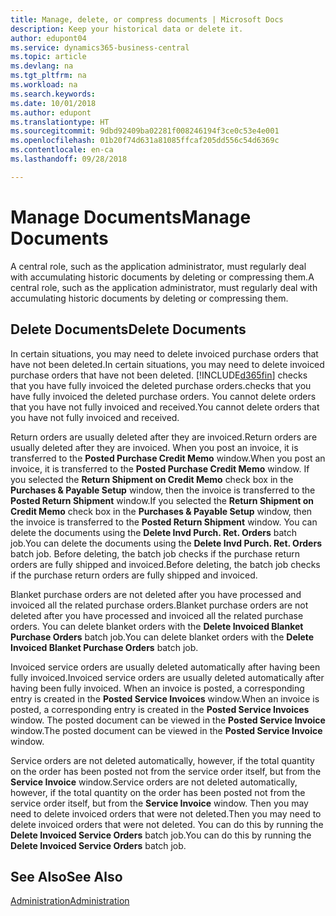 ```yaml
---
title: Manage, delete, or compress documents | Microsoft Docs
description: Keep your historical data or delete it.
author: edupont04
ms.service: dynamics365-business-central
ms.topic: article
ms.devlang: na
ms.tgt_pltfrm: na
ms.workload: na
ms.search.keywords: 
ms.date: 10/01/2018
ms.author: edupont
ms.translationtype: HT
ms.sourcegitcommit: 9dbd92409ba02281f008246194f3ce0c53e4e001
ms.openlocfilehash: 01b20f74d631a81085ffcaf205dd556c54d6369c
ms.contentlocale: en-ca
ms.lasthandoff: 09/28/2018

---
```

# <a name="manage-documents"></a><span data-ttu-id="cb71e-103">Manage Documents</span><span class="sxs-lookup"><span data-stu-id="cb71e-103">Manage Documents</span></span>
<span data-ttu-id="cb71e-104">A central role, such as the application administrator, must regularly deal with accumulating historic documents by deleting or compressing them.</span><span class="sxs-lookup"><span data-stu-id="cb71e-104">A central role, such as the application administrator, must regularly deal with accumulating historic documents by deleting or compressing them.</span></span>  

## <a name="delete-documents"></a><span data-ttu-id="cb71e-105">Delete Documents</span><span class="sxs-lookup"><span data-stu-id="cb71e-105">Delete Documents</span></span>
<span data-ttu-id="cb71e-106">In certain situations, you may need to delete invoiced purchase orders that have not been deleted.</span><span class="sxs-lookup"><span data-stu-id="cb71e-106">In certain situations, you may need to delete invoiced purchase orders that have not been deleted.</span></span> [!INCLUDE[d365fin](includes/d365fin_md.md)] <span data-ttu-id="cb71e-107">checks that you have fully invoiced the deleted purchase orders.</span><span class="sxs-lookup"><span data-stu-id="cb71e-107">checks that you have fully invoiced the deleted purchase orders.</span></span> <span data-ttu-id="cb71e-108">You cannot delete orders that you have not fully invoiced and received.</span><span class="sxs-lookup"><span data-stu-id="cb71e-108">You cannot delete orders that you have not fully invoiced and received.</span></span>  

<span data-ttu-id="cb71e-109">Return orders are usually deleted after they are invoiced.</span><span class="sxs-lookup"><span data-stu-id="cb71e-109">Return orders are usually deleted after they are invoiced.</span></span> <span data-ttu-id="cb71e-110">When you post an invoice, it is transferred to the **Posted Purchase Credit Memo** window.</span><span class="sxs-lookup"><span data-stu-id="cb71e-110">When you post an invoice, it is transferred to the **Posted Purchase Credit Memo** window.</span></span> <span data-ttu-id="cb71e-111">If you selected the **Return Shipment on Credit Memo** check box in the **Purchases & Payable Setup** window, then the invoice is transferred to the **Posted Return Shipment** window.</span><span class="sxs-lookup"><span data-stu-id="cb71e-111">If you selected the **Return Shipment on Credit Memo** check box in the **Purchases & Payable Setup** window, then the invoice is transferred to the **Posted Return Shipment** window.</span></span> <span data-ttu-id="cb71e-112">You can delete the documents using the **Delete Invd Purch. Ret. Orders** batch job.</span><span class="sxs-lookup"><span data-stu-id="cb71e-112">You can delete the documents using the **Delete Invd Purch. Ret. Orders** batch job.</span></span> <span data-ttu-id="cb71e-113">Before deleting, the batch job checks if the purchase return orders are fully shipped and invoiced.</span><span class="sxs-lookup"><span data-stu-id="cb71e-113">Before deleting, the batch job checks if the purchase return orders are fully shipped and invoiced.</span></span>  

<span data-ttu-id="cb71e-114">Blanket purchase orders are not deleted after you have processed and invoiced all the related purchase orders.</span><span class="sxs-lookup"><span data-stu-id="cb71e-114">Blanket purchase orders are not deleted after you have processed and invoiced all the related purchase orders.</span></span> <span data-ttu-id="cb71e-115">You can delete blanket orders with the **Delete Invoiced Blanket Purchase Orders** batch job.</span><span class="sxs-lookup"><span data-stu-id="cb71e-115">You can delete blanket orders with the **Delete Invoiced Blanket Purchase Orders** batch job.</span></span>  

<span data-ttu-id="cb71e-116">Invoiced service orders are usually deleted automatically after having been fully invoiced.</span><span class="sxs-lookup"><span data-stu-id="cb71e-116">Invoiced service orders are usually deleted automatically after having been fully invoiced.</span></span> <span data-ttu-id="cb71e-117">When an invoice is posted, a corresponding entry is created in the **Posted Service Invoices** window.</span><span class="sxs-lookup"><span data-stu-id="cb71e-117">When an invoice is posted, a corresponding entry is created in the **Posted Service Invoices** window.</span></span> <span data-ttu-id="cb71e-118">The posted document can be viewed in the **Posted Service Invoice** window.</span><span class="sxs-lookup"><span data-stu-id="cb71e-118">The posted document can be viewed in the **Posted Service Invoice** window.</span></span>  

<span data-ttu-id="cb71e-119">Service orders are not deleted automatically, however, if the total quantity on the order has been posted not from the service order itself, but from the **Service Invoice** window.</span><span class="sxs-lookup"><span data-stu-id="cb71e-119">Service orders are not deleted automatically, however, if the total quantity on the order has been posted not from the service order itself, but from the **Service Invoice** window.</span></span> <span data-ttu-id="cb71e-120">Then you may need to delete invoiced orders that were not deleted.</span><span class="sxs-lookup"><span data-stu-id="cb71e-120">Then you may need to delete invoiced orders that were not deleted.</span></span> <span data-ttu-id="cb71e-121">You can do this by running the **Delete Invoiced Service Orders** batch job.</span><span class="sxs-lookup"><span data-stu-id="cb71e-121">You can do this by running the **Delete Invoiced Service Orders** batch job.</span></span>  

## <a name="see-also"></a><span data-ttu-id="cb71e-122">See Also</span><span class="sxs-lookup"><span data-stu-id="cb71e-122">See Also</span></span>  
[<span data-ttu-id="cb71e-123">Administration</span><span class="sxs-lookup"><span data-stu-id="cb71e-123">Administration</span></span>](admin-setup-and-administration.md)  

